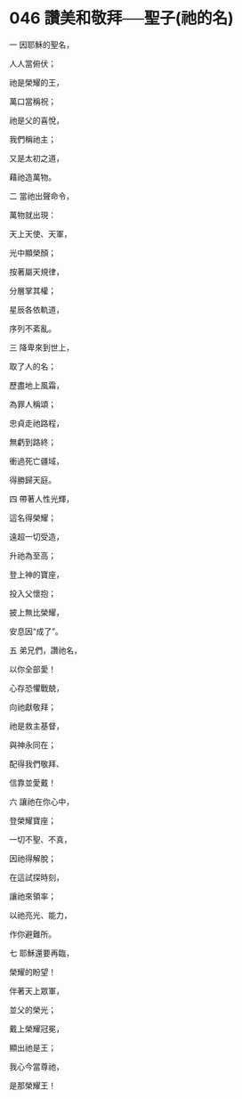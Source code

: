 # 046 讚美和敬拜──聖子(祂的名)

一 因耶穌的聖名，

人人當俯伏；

祂是榮耀的王，

萬口當稱祝；

祂是父的喜悅，

我們稱祂主；

又是太初之道，

藉祂造萬物。

二 當祂出聲命令，

萬物就出現：

天上天使、天軍，

光中顯榮顏；

按著屬天規律，

分層掌其權；

星辰各依軌道，

序列不紊亂。

三 降卑來到世上，

取了人的名；

歷盡地上風霜，

為罪人稱頌；

忠貞走祂路程，

無虧到路終；

衝過死亡疆域，

得勝歸天庭。

四 帶著人性光輝，

這名得榮耀；

遠超一切受造，

升祂為至高；

登上神的寶座，

投入父懷抱；

披上無比榮耀，

安息因“成了”。

五 弟兄們，讚祂名，

以你全部愛！

心存恐懼戰兢，

向祂獻敬拜；

祂是救主基督，

與神永同在；

配得我們敬拜、

信靠並愛戴！

六 讓祂在你心中，

登榮耀寶座；

一切不聖、不真，

因祂得解脫；

在這試探時刻，

讓祂來領率；

以祂亮光、能力，

作你避難所。

七 耶穌還要再臨，

榮耀的盼望！

伴著天上眾軍，

並父的榮光；

戴上榮耀冠冕，

顯出祂是王；

我心今當尊祂，

是那榮耀王！

